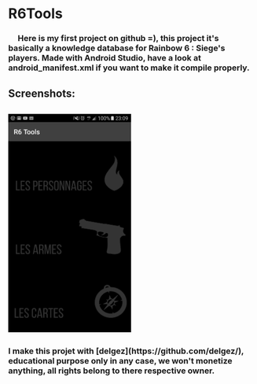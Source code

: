 <h1> R6Tools </h1>

<h3>&nbsp;&nbsp;&nbsp;&nbsp;&nbsp;Here is my first project on github =), this project it's basically a knowledge database for Rainbow 6 : Siege's players.
Made with Android Studio, have a look at android_manifest.xml if you want to make it compile properly.</h3>
<h2> Screenshots:<h2>
<img src="https://raw.githubusercontent.com/nQuery512/R6Tools/master/main/res/drawable/screenshot_00.png" width="250">
<br><h3>I make this projet with [delgez](https://github.com/delgez/), educational purpose only in any case, we won't monetize anything, all rights belong to there respective owner.</h3>
